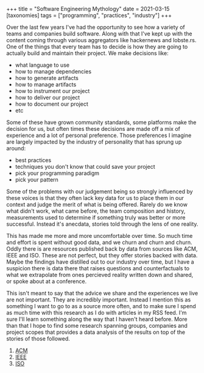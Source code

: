 +++
title = "Software Engineering Mythology"
date = 2021-03-15
[taxonomies]
tags = ["programming", "practices", "industry"]
+++

Over the last few years I've had the opportunity to see how a variety of teams
and companies build software. Along with that I've kept up with the content coming
through various aggregators like hackernews and lobste.rs. One of the things that
every team has to decide is how they are going to actually build and maintain
their project. We make decisions like:

- what language to use
- how to manage dependencies
- how to generate artifacts
- how to manage artifacts
- how to instrument our project
- how to deliver our project
- how to document our project
- etc

Some of these have grown community standards, some platforms make the decision for
us, but often times these decisions are made off a mix of experience and a lot
of personal preference. Those preferences I imagine are largely impacted by the industry
of personality that has sprung up around:

- best practices
- techniques you don't know that could save your project
- pick your programming paradigm
- pick your pattern

Some of the problems with our judgement being so strongly influenced by these voices
is that they often lack key data for us to place them in our context and judge the
merit of what is being offered. Rarely do we know what didn't work, what came before,
the team composition and history, measurements used to determine if something truly
was better or more successful. Instead it's anecdata, stories told through the
lens of one reality.

This has made me more and more uncomfortable over time. So much time and effort
is spent without good data, and we churn and churn and churn. Oddly there is are
resources published back by data from sources like ACM, IEEE and ISO. These are not
perfect, but they offer stories backed with data. Maybe the findings have distilled
out to our industry over time, but I have a suspicion there is data there that
raises questions and counterfactuals to what we extrapolate from ones percieved
reality written down and shared, or spoke about at a conference.

This isn't meant to say that the advice we share and the experiences we live are
not important. They are incredibly important. Instead I mention this as something
I want to go to as a source more often, and to make sure I spend as much time
with this research as I do with articles in my RSS feed. I'm sure I'll learn
something along the way that I haven't heard before. More than that I hope to
find some research spanning groups, companies and project scopes that provides
a data analysis of the results on top of the stories of those followed.

1. [ACM](https://dl.acm.org/action/doSearch?AllField=software+engineering)
1. [IEEE](https://scholar.google.com/scholar?q=ieee+software+engineering&hl=en&as_sdt=0&as_vis=1&oi=scholart)
1. [ISO](https://www.iso.org/standard/72189.html)

